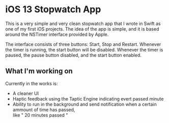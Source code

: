 # iOS 13 Stopwatch App

This is a very simple and very clean stopwatch app that I wrote in Swift as one of my first iOS projects. The idea of the app is simple, and it is based around the NSTimer interface provided by Apple. 

The interface consists of three buttons: Start, Stop and Restart. Whenever the timer is running, the start button will be disabled. Whenever the timer is paused, the pause button disabled, and the start button enabled.

## What I'm working on
Currently in the works is:
* A cleaner UI
* Haptic feedback using the Taptic Engine indicating evert passed minute
* Ability to run in the background and send notification when a certain ammount of time has passed,  
like " 20 minutes passed "
